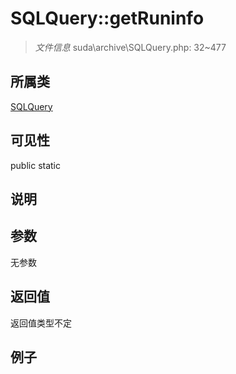# SQLQuery::getRuninfo



> *文件信息* suda\archive\SQLQuery.php: 32~477

## 所属类 

[SQLQuery](../SQLQuery.md)

## 可见性

 public static

## 说明




## 参数


无参数


## 返回值

返回值类型不定


## 例子

